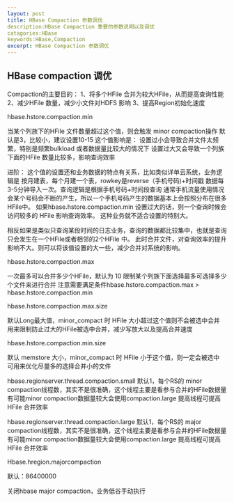 ```yaml
---
layout: post
title: HBase Compaction 参数调优
description:HBase Compaction 重要的参数说明以及调优
catagories:HBase
keywords:HBase,Compaction
excerpt: HBase Compaction 参数调优
---
```


## **HBase compaction 调优**

Compaction的主要目的：
1、将多个HFile 合并为较大HFile，从而提高查询性能
2、减少HFile 数量，减少小文件对HDFS 影响
3、提高Region初始化速度


hbase.hstore.compaction.min

当某个列族下的HFile 文件数量超过这个值，则会触发 minor compaction操作
默认是3，比较小，建议设置10-15
这个值影响是：
设置过小会导致合并文件太频繁，特别是频繁bulkload 或者数据量比较大的情况下
设置过大又会导致一个列族下面的HFile 数量比较多，影响查询效率

进阶：
这个值的设置还和业务数据的特点有关系，比如类似详单云系统，业务逻辑是
按月建表，每个月建一个表，rowkey是reverse（手机号码)+时间戳
数据每3-5分钟导入一次。查询逻辑是根据手机号码+时间段查询
通常手机流量使用情况会某个号码会不断的产生，所以一个手机号码产生的数据基本上会按照分布在很多HFile中。
如果hbase.hstore.compaction.min 设置过大的话，则一个查询时候会访问较多的 HFile 影响查询效率。
这种业务就不适合设置的特别大。

相反如果是类似只查询某段时间的日志业务，查询的数据都比较集中，也就是查询只会发生在一个HFile或者相邻的2个HFile 中。
此时合并文件，对查询效率的提升影响不大。则可以将该值设置的大一些，减少合并对系统的影响。


hbase.hstore.compaction.max

一次最多可以合并多少个HFile，默认为 10
限制某个列族下面选择最多可选择多少个文件来进行合并
注意需要满足条件hbase.hstore.compaction.max > hbase.hstore.compaction.min


hbase.hstore.compaction.max.size

默认Long最大值，minor_compact 时 HFile 大小超过这个值则不会被选中合并
用来限制防止过大的HFile被选中合并，减少写放大以及提高合并速度

hbase.hstore.compaction.min.size

默认 memstore 大小，minor_compact 时 HFile 小于这个值，则一定会被选中
可用来优化尽量多的选择合并小的文件

hbase.regionserver.thread.compaction.small
默认1，每个RS的  minor compaction线程数，其实不是很准确，这个线程主要是看参与合并的HFile数据量
有可能minor compaction数据量较大会使用compaction.large
提高线程可提高HFile 合并效率


hbase.regionserver.thread.compaction.large
默认1，每个RS的 major compaction线程数，其实不是很准确，这个线程主要是看参与合并的HFile数据量
有可能minor compaction数据量较大会使用compaction.large
提高线程可提高 HFile 合并效率

Hbase.hregion.majorcompaction

默认：86400000

关闭hbase major compaction，业务低谷手动执行









